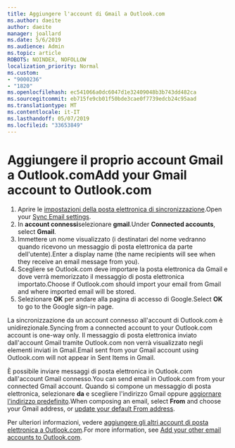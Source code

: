 ```yaml
---
title: Aggiungere l'account di Gmail a Outlook.com
ms.author: daeite
author: daeite
manager: joallard
ms.date: 5/6/2019
ms.audience: Admin
ms.topic: article
ROBOTS: NOINDEX, NOFOLLOW
localization_priority: Normal
ms.custom:
- "9000236"
- "1820"
ms.openlocfilehash: ec541066a0dc6047d1e32409048b3b743dd482ca
ms.sourcegitcommit: eb715fe9cb01f50bde3cae0f7739edcb24c95aad
ms.translationtype: MT
ms.contentlocale: it-IT
ms.lasthandoff: 05/07/2019
ms.locfileid: "33653849"
---
```

# <a name="add-your-gmail-account-to-outlookcom"></a><span data-ttu-id="c4ef6-102">Aggiungere il proprio account Gmail a Outlook.com</span><span class="sxs-lookup"><span data-stu-id="c4ef6-102">Add your Gmail account to Outlook.com</span></span>

1. <span data-ttu-id="c4ef6-103">Aprire le [impostazioni della posta elettronica di sincronizzazione](https://go.microsoft.com/fwlink/?linkid=875264).</span><span class="sxs-lookup"><span data-stu-id="c4ef6-103">Open your [Sync Email settings](https://go.microsoft.com/fwlink/?linkid=875264).</span></span>
2. <span data-ttu-id="c4ef6-104">In **account connessi**selezionare **gmail**.</span><span class="sxs-lookup"><span data-stu-id="c4ef6-104">Under **Connected accounts**, select **Gmail**.</span></span>
3. <span data-ttu-id="c4ef6-105">Immettere un nome visualizzato (i destinatari del nome vedranno quando ricevono un messaggio di posta elettronica da parte dell'utente).</span><span class="sxs-lookup"><span data-stu-id="c4ef6-105">Enter a display name (the name recipients will see when they receive an email message from you).</span></span>
4. <span data-ttu-id="c4ef6-106">Scegliere se Outlook.com deve importare la posta elettronica da Gmail e dove verrà memorizzato il messaggio di posta elettronica importato.</span><span class="sxs-lookup"><span data-stu-id="c4ef6-106">Choose if Outlook.com should import your email from Gmail and where imported email will be stored.</span></span>
5. <span data-ttu-id="c4ef6-107">Selezionare **OK** per andare alla pagina di accesso di Google.</span><span class="sxs-lookup"><span data-stu-id="c4ef6-107">Select **OK** to go to the Google sign-in page.</span></span>

<span data-ttu-id="c4ef6-108">La sincronizzazione da un account connesso all'account di Outlook.com è unidirezionale.</span><span class="sxs-lookup"><span data-stu-id="c4ef6-108">Syncing from a connected account to your Outlook.com account is one-way only.</span></span> <span data-ttu-id="c4ef6-109">Il messaggio di posta elettronica inviato dall'account Gmail tramite Outlook.com non verrà visualizzato negli elementi inviati in Gmail.</span><span class="sxs-lookup"><span data-stu-id="c4ef6-109">Email sent from your Gmail account using Outlook.com will not appear in Sent Items in Gmail.</span></span>

<span data-ttu-id="c4ef6-110">È possibile inviare messaggi di posta elettronica in Outlook.com dall'account Gmail connesso.</span><span class="sxs-lookup"><span data-stu-id="c4ef6-110">You can send email in Outlook.com from your connected Gmail account.</span></span> <span data-ttu-id="c4ef6-111">Quando si compone un messaggio di posta elettronica, selezionare **da** e scegliere l'indirizzo Gmail oppure [aggiornare l'indirizzo predefinito](https://go.microsoft.com/fwlink/?linkid=875264).</span><span class="sxs-lookup"><span data-stu-id="c4ef6-111">When composing an email, select **From** and choose your Gmail address, or [update your default From address](https://go.microsoft.com/fwlink/?linkid=875264).</span></span>

<span data-ttu-id="c4ef6-112">Per ulteriori informazioni, vedere [aggiungere gli altri account di posta elettronica a Outlook.com](https://support.office.com/article/c5224df4-5885-4e79-91ba-523aa743f0ba).</span><span class="sxs-lookup"><span data-stu-id="c4ef6-112">For more information, see [Add your other email accounts to Outlook.com](https://support.office.com/article/c5224df4-5885-4e79-91ba-523aa743f0ba).</span></span>